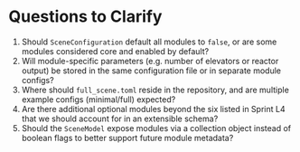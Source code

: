 # Questions to Clarify

1. Should `SceneConfiguration` default all modules to `false`, or are some modules considered core and enabled by default?
2. Will module-specific parameters (e.g. number of elevators or reactor output) be stored in the same configuration file or in separate module configs?
3. Where should `full_scene.toml` reside in the repository, and are multiple example configs (minimal/full) expected?
4. Are there additional optional modules beyond the six listed in Sprint L4 that we should account for in an extensible schema?
5. Should the `SceneModel` expose modules via a collection object instead of boolean flags to better support future module metadata?
